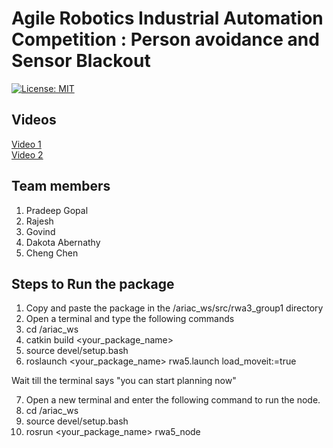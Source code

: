 # Agile Robotics Industrial Automation Competition : Person avoidance and Sensor Blackout

[![License: MIT](https://img.shields.io/badge/License-MIT-yellow.svg)](https://opensource.org/licenses/MIT)

## Videos

[Video 1](https://youtu.be/DbxpUw12As4) </br>
[Video 2](https://youtu.be/JfT_rkOfotc) </br>
## Team members
1. Pradeep Gopal
2. Rajesh 
3. Govind
4. Dakota Abernathy
5. Cheng Chen

## Steps to Run the package

1. Copy and paste the package in the /ariac_ws/src/rwa3_group1 directory
2. Open a terminal and type the following commands
3. cd /ariac_ws
4. catkin build <your_package_name>
5. source devel/setup.bash
6. roslaunch <your_package_name> rwa5.launch load_moveit:=true

Wait till the terminal says "you can start planning now"

7. Open a new terminal and enter the following command to run the node.
8. cd /ariac_ws
9. source devel/setup.bash
10. rosrun <your_package_name> rwa5_node
